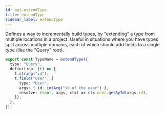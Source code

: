```yaml
---
id: api-extendType
title: extendType
sidebar_label: extendType
---
```


Defines a way to incrementally build types, by "extending" a type from multiple locations in a project. Useful in situations where you have types split across multiple domains, each of which should add fields to a single type (like the "Query" root).

```ts
export const TypeName = extendType({
  type: "Query",
  definition: (t) => {
    t.string("id");
    t.field("user", {
      type: "User",
      args: { id: intArg("id of the user") },
      resolve: (root, args, ctx) => ctx.user.getById(args.id),
    });
  },
});
```
